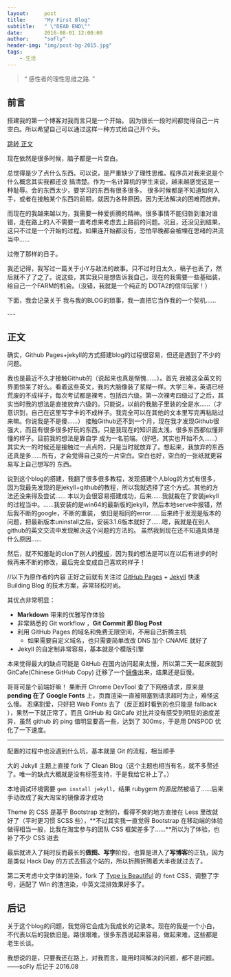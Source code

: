 ```yaml
---
layout:     post
title:      "My First Blog"
subtitle:   " \"DEAD END\""
date:       2016-08-01 12:00:00
author:     "soFly"
header-img: "img/post-bg-2015.jpg"
tags:
    - 生活
---
```


> “ 感性者的理性思维之路. ”


## 前言

搭建我的第一个博客对我而言只是一个开始。
因为很长一段时间都觉得自己一片空白。所以希望自己可以通过这样一种方式给自己开个头。


[跳转 正文 ](#build)



现在依然是很多时候，脑子都是一片空白。

总觉得是少了点什么东西。可以说，是严重缺少了理性思维。程序员对我来说是个什么概念其实我都还没
搞清楚。作为一名计算机的学生来说，越来越感觉这是一种耻辱。会的东西太少，要学习的东西有很多很多。
很多时候都是不知道如何入手，或者在接触某个东西的前期，就因为各种原因，因为无法解决的困难而放弃。

而现在的我越来越以为，我需要一种爱折腾的精神。很多事情不能归咎到谁对谁错，走在路上的人不需要一直考虑来考虑去上路前的问题。况且，还没见到结果，这只不过是一个开始的过程。如果连开始都没有，恐怕早晚都会被埋在思绪的洪流当中……

过倦了那样的日子。

我还记得，我写过一篇关于小Y与敌法的故事。只不过时日太久，稿子也丢了，然后就不了了之了。说这些，其实我只是想告诉我自己，现在的我需要一些基础装，给自己一个FARM的机会。（没错，我就是一个纯正的 DOTA2的信仰玩家！）

下面，我会记录关于 我与我的BLOG的琐事，我一直把它当作我的一个契机……


<p id = "build"></p>
---

## 正文

确实，Github Pages+jekyll的方式搭建blog的过程很容易，但还是遇到了不少的问题。

我也是最近不久才接触Github的（说起来也真是惭愧……）。首先 我被这全英文的界面惊呆了好么。看着这些英文，我的大脑像装了浆糊一样。大学三年，英语已经荒废的不成样子，每次考试都是裸考，包括四六级。第一次裸考四级过了之后，其实当时我的想法是直接放弃六级的。只能说，以前的我脑子里装的全是水……（才意识到，自己在这里写字卡的不成样子。我完全可以在其他的文本里写完再粘贴过来嘛。你说我是不是傻……）
接触Github还不到一个月，现在我才发现Github很强大，而且有很多很多好玩的东西。只是我现在的知识面太浅，很多东西都似懂非懂的样子。目前我的想法是靠自学
成为一名前端。（好吧，其实也开始不久……）
其实大一的时候还是接触过一点点的，只是当时就放弃了。想起来，我放弃的东西还真是多……所有，才会觉得自己变的一片空白。空白也好，空白的一张纸就更容易写上自己想写的
东西。

说到这个blog的搭建，我翻了很多很多教程，发现搭建个人blog的方式有很多，因为我最先发现的是jekyll+github的教程，所以我就选择了这个方式。其他的方法还没来得及尝试……
本以为会很容易搭建成功，后来……我就栽在了安装jekyll的过程当中。……我安装的是win64的最新版的jekyll，然后本地serve中报错，然后我不断的google，不断的重装，
依旧是相同的error……后来终于发现是版本的问题，把最新版本uninstall之后，安装3.1.6版本就好了……嗯，我就是在别人github的英文交流中发现解决这个问题的方法的。
虽然我到现在还不知道具体是什么原因……

然后，就不知羞耻的clon了别人的[模板](https://github.com/Huxpro/huxpro.github.io)，因为我的想法是可以在以后有进步的时候再来不断的修改，最后完全变成自己喜欢的样子！











//以下为原作者的内容
正好之前就有关注过 [GitHub Pages](https://pages.github.com/) + [Jekyll](http://jekyllrb.com/) 快速 Building Blog 的技术方案，非常轻松时尚。

其优点非常明显：

* **Markdown** 带来的优雅写作体验
* 非常熟悉的 Git workflow ，**Git Commit 即 Blog Post**
* 利用 GitHub Pages 的域名和免费无限空间，不用自己折腾主机
	* 如果需要自定义域名，也只需要简单改改 DNS 加个 CNAME 就好了
* Jekyll 的自定制非常容易，基本就是个模版引擎


本来觉得最大的缺点可能是 GitHub 在国内访问起来太慢，所以第二天一起床就到 GitCafe(Chinese GitHub Copy) 迁移了一个[镜像](http://huxpro.gitcafe.io)出来，结果还是巨慢。

哥哥可是个前端好嘛！ 果断开 Chrome DevTool 查了下网络请求，原来是 **pending 在了 Google Fonts** 上，页面渲染一直被阻塞到请求超时为止，难怪这么慢。
忍痛割爱，只好把 Web Fonts 去了（反正超时看到的也只能是 fallback ），果然一下就正常了，而且 GitHub 和 GitCafe 对比并没有感受到明显的速度差异，虽然 github 的 ping 值明显要高一些，达到了 300ms，于是用 DNSPOD 优化了一下速度。



---

配置的过程中也没遇到什么坑，基本就是 Git 的流程，相当顺手

大的 Jekyll 主题上直接 fork 了 Clean Blog（这个主题也相当有名，就不多赘述了。唯一的缺点大概就是没有标签支持，于是我给它补上了。）

本地调试环境需要 `gem install jekyll`，结果 rubygem 的源居然被墙了……后来手动改成了我大淘宝的镜像源才成功

Theme 的 CSS 是基于 Bootstrap 定制的，看得不爽的地方直接在 Less 里改就好了（平时更习惯 SCSS 些），**不过其实我一直觉得 Bootstrap 在移动端的体验做得相当一般，比我在淘宝参与的团队 CSS 框架差多了……**所以为了体验，也补了不少 CSS 进去

最后就进入了耗时反而最长的**做图、写字**阶段，也算是进入了**写博客**的正轨，因为是类似 Hack Day 的方式去搭这个站的，所以折腾折腾着大半夜就过去了。

第二天考虑中文字体的渲染，fork 了 [Type is Beautiful](http://www.typeisbeautiful.com/) 的 `font` CSS，调整了字号，适配了 Win 的渣渲染，中英文混排效果好多了。


## 后记
关于这个blog的问题，我觉得它会成为我成长的记录本。现在的我是一个小白，不代表以后的我依旧是。路很艰难，很多东西说起来容易，做起来难，这些都是
老生长谈。

我想说的是，只要我还在路上，对我而言，能用时间解决的问题，都不是问题。
——soFly 后记于 2016.08
